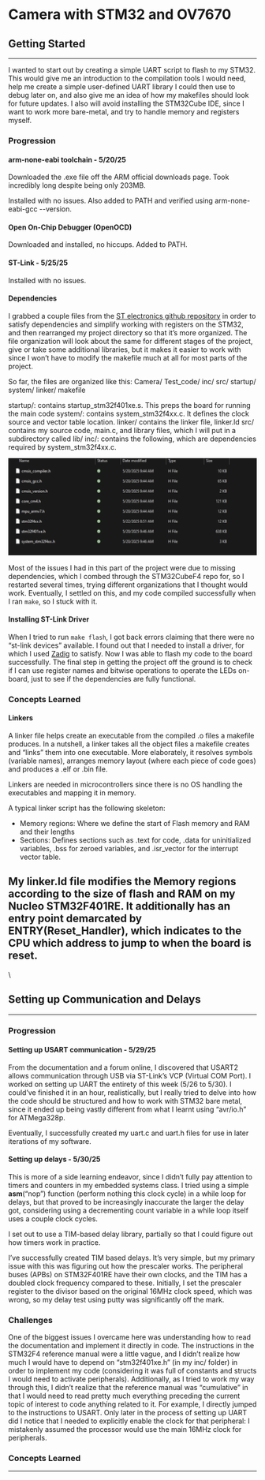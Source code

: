 # Camera with STM32 and OV7670

## Getting Started
---

I wanted to start out by creating a simple UART script to flash to my STM32. This would give me an introduction to the compilation tools I would need, help me create a simple user-defined UART library I could then use to debug later on, and also give me an idea of how my makefiles should look for future updates. I also will avoid installing the STM32Cube IDE, since I want to work more bare-metal, and try to handle memory and registers myself.


### Progression

#### arm-none-eabi toolchain - 5/20/25

Downloaded the .exe file off the ARM official downloads page. Took incredibly long despite being only 203MB. 

Installed with no issues. Also added to PATH and verified using arm-none-eabi-gcc --version.


#### Open On-Chip Debugger (OpenOCD)

Downloaded and installed, no hiccups. Added to PATH.

#### ST-Link - 5/25/25

Installed with no issues.

#### Dependencies

I grabbed a couple files from the [ST electronics github repository](https://github.com/STMicroelectronics/STM32CubeF4) in order to satisfy dependencies and simplify working with registers on the STM32, and then rearranged my project directory so that it’s more organized. The file organization will look about the same for different stages of the project, give or take some additional libraries, but it makes it easier to work with since I won’t have to modify the makefile much at all for most parts of the project.

So far, the files are organized like this:
Camera/
	Test_code/
		inc/
		src/
		startup/
		system/
		linker/
		makefile



startup/: contains startup_stm32f401xe.s. This preps the board for running the main code
system/: contains system_stm32f4xx.c. It defines the clock source and vector table location.
linker/ contains the linker file, linker.ld
src/ contains my source code, main.c, and library files, which I will put in a subdirectory called lib/
inc/: contains the following, which are dependencies required by system_stm32f4xx.c.

![File Structure](images/inc_filestructure.png)

Most of the issues I had in this part of the project were due to missing dependencies, which I combed through the STM32CubeF4 repo for, so I restarted several times, trying different organizations that I thought would work. Eventually, I settled on this, and my code compiled successfully when I ran `make`, so I stuck with it. 

#### Installing ST-Link Driver
When I tried to run `make flash`, I got back errors claiming that there were no “st-link devices” available. I found out that I needed to install a driver, for which I used [Zadig](https://github.com/pbatard/libwdi/wiki/Zadig) to satisfy. Now I was able to flash my code to the board successfully. The final step in getting the project off the ground is to check if I can use register names and bitwise operations to operate the LEDs on-board, just to see if the dependencies are fully functional.



### Concepts Learned

#### Linkers

A linker file helps create an executable from the compiled .o files a makefile produces. In a nutshell, a linker takes all the object files a makefile creates and “links” them into one executable. More elaborately, it resolves symbols (variable names), arranges memory layout (where each piece of code goes) and produces a .elf or .bin file. 

Linkers are needed in microcontrollers since there is no OS handling the executables and mapping it in memory.

A typical linker script has the following skeleton:
+   Memory regions: Where we define the start of Flash memory and RAM and their lengths
+   Sections: Defines sections such as .text for code, .data for uninitialized variables, .bss for zeroed variables, and .isr_vector for the interrupt vector table.

My linker.ld file modifies the Memory regions according to the size of flash and RAM on my Nucleo STM32F401RE. It additionally has an entry point demarcated by ENTRY(Reset_Handler), which indicates to the CPU which address to jump to when the board is reset.
---

\\

## Setting up Communication and Delays
---
### Progression

#### Setting up USART communication - 5/29/25

From the documentation and a forum online, I discovered that USART2 allows communication through USB via ST-Link’s VCP (Virtual COM Port). I worked on setting up UART the entirety of this week (5/26 to 5/30). I could’ve finished it in an hour, realistically, but I really tried to delve into how the code should be structured and how to work with STM32 bare metal, since it ended up being vastly different from what I learnt using “avr/io.h” for ATMega328p. 

Eventually, I successfully created my uart.c and uart.h files for use in later iterations of my software.

#### Setting up delays - 5/30/25
This is more of a side learning endeavor, since I didn’t fully pay attention to timers and counters in my embedded systems class. I tried using a simple __asm__(“nop”) function (perform nothing this clock cycle) in a while loop for delays, but that proved to be increasingly inaccurate the larger the delay got, considering using a decrementing count variable in a while loop itself uses a couple clock cycles.

I set out to use a TIM-based delay library, partially so that I could figure out how timers work in practice. 

I’ve successfully created TIM based delays. It’s very simple, but my primary issue with this was figuring out how the prescaler works. The peripheral buses (APBs) on STM32F401RE have their own clocks, and the TIM has a doubled clock frequency compared to these. Initially, I set the prescaler register to the divisor based on the original 16MHz clock speed, which was wrong, so my delay test using putty was significantly off the mark.


### Challenges

One of the biggest issues I overcame here was understanding how to read the documentation and implement it directly in code. The instructions in the STM32F4 reference manual were a little vague, and I didn’t realize how much I would have to depend on “stm32f401xe.h” (in my inc/ folder) in order to implement my code (considering it was full of constants and structs I would need to activate peripherals).  Additionally, as I tried to work my way through this, I didn’t realize that the reference manual was “cumulative” in that I would need to read pretty much everything preceding the current topic of interest to code anything related to it. For example, I directly jumped to the instructions to USART. Only later in the process of setting up UART did I notice that I needed to explicitly enable the clock for that peripheral: I mistakenly assumed the processor would use the main 16MHz clock for peripherals.


### Concepts Learned



---